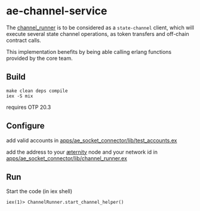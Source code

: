 # ae-channel-service

The [channel_runner](apps/ae_socket_connector/lib/channel_runner.ex) is to be considered as a `state-channel` client, which will execute several state channel operations, as token transfers and off-chain contract calls.

This implementation benefits by being able calling erlang functions provided by the core team.

## Build

```
make clean deps compile
iex -S mix
```
requires OTP 20.3

## Configure

add valid accounts in [apps/ae_socket_connector/lib/test_accounts.ex](apps/ae_socket_connector/lib/test_accounts.ex)

add the address to your [æternity](https://github.com/aeternity/aeternity) node and your network id in [apps/ae_socket_connector/lib/channel_runner.ex](apps/ae_socket_connector/lib/channel_runner.ex#L4)

## Run

Start the code (in iex shell)
```
iex(1)> ChannelRunner.start_channel_helper()
```
